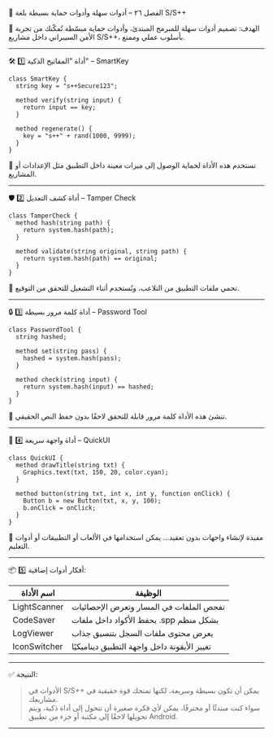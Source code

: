 🧰 الفصل ٢٦ – أدوات سهلة وأدوات حماية بسيطة بلغة S/S++

🎯 الهدف:
تصميم أدوات سهلة للمبرمج المبتدئ، وأدوات حماية مبسّطة تُمكّنك من تجربة الأمن السيبراني داخل مشاريع S/S++، بأسلوب عملي وممتع.

---

🛠️ 1️⃣ أداة "المفاتيح الذكية" – SmartKey

```spp
class SmartKey {
  string key = "s++Secure123";

  method verify(string input) {
    return input == key;
  }

  method regenerate() {
    key = "s++" + rand(1000, 9999);
  }
}
```

🔑 تستخدم هذه الأداة لحماية الوصول إلى ميزات معينة داخل التطبيق مثل الإعدادات أو المشاريع.

---

🛡️ 2️⃣ أداة كشف التعديل – Tamper Check

```spp
class TamperCheck {
  method hash(string path) {
    return system.hash(path);
  }

  method validate(string original, string path) {
    return system.hash(path) == original;
  }
}
```

🧪 تحمي ملفات التطبيق من التلاعب، وتُستخدم أثناء التشغيل للتحقق من التوقيع.

---

🔒 3️⃣ أداة كلمة مرور بسيطة – Password Tool

```spp
class PasswordTool {
  string hashed;

  method set(string pass) {
    hashed = system.hash(pass);
  }

  method check(string input) {
    return system.hash(input) == hashed;
  }
}
```

🧠 تنشئ هذه الأداة كلمة مرور قابلة للتحقق لاحقًا بدون حفظ النص الحقيقي.

---

🌈 4️⃣ أداة واجهة سريعة – QuickUI

```spp
class QuickUI {
  method drawTitle(string txt) {
    Graphics.text(txt, 150, 20, color.cyan);
  }

  method button(string txt, int x, int y, function onClick) {
    Button b = new Button(txt, x, y, 100);
    b.onClick = onClick;
  }
}
```

🎨 مفيدة لإنشاء واجهات بدون تعقيد… يمكن استخدامها في الألعاب أو التطبيقات أو أدوات التعليم.

---

📦 5️⃣ أفكار أدوات إضافية:

| اسم الأداة | الوظيفة |
|------------|----------|
| LightScanner | تفحص الملفات في المسار وتعرض الإحصائيات |
| CodeSaver | يحفظ الأكواد داخل ملفات .spp بشكل منظم |
| LogViewer | يعرض محتوى ملفات السجل بتنسيق جذاب |
| IconSwitcher | تغيير الأيقونة داخل واجهة التطبيق ديناميكيًا |

---

✅ النتيجة:
> الأدوات في S/S++ يمكن أن تكون بسيطة وسريعة، لكنها تمنحك قوة حقيقية في مشاريعك.  
> سواء كنت مبتدئًا أو محترفًا، يمكن لأي فكرة صغيرة أن تتحول إلى أداة ذكية، ويتم تحويلها لاحقًا إلى مكتبة أو جزء من تطبيق Android.

---
